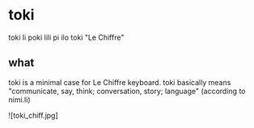 # toki 
toki li poki lili pi ilo toki "Le Chiffre"

## what
toki is a minimal case for Le Chiffre keyboard. toki basically means "communicate, say, think; conversation, story; language" (according to nimi.li)

![toki_chiff.jpg]
